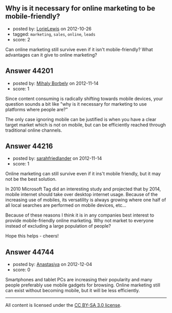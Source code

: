 ## Why is it necessary for online marketing to be mobile-friendly?

- posted by: [LorieLewis](https://stackexchange.com/users/-1/21335-lorielewis) on 2012-10-26
- tagged: `marketing`, `sales`, `online`, `leads`
- score: 2

Can online marketing still survive even if it isn't mobile-friendly? What advantages can it give to online marketing? 


## Answer 44201

- posted by: [Mihaly Borbely](https://stackexchange.com/users/-1/13257-mihaly-borbely) on 2012-11-14
- score: 1

Since content consuming is radically shifting towards mobile devices, your question sounds a bit like "why is it necessary for marketing to use platforms where people are?"

The only case ignoring mobile can be justified is when you have a clear target market which is not on mobile, but can be efficiently reached through traditional online channels.


## Answer 44216

- posted by: [sarahfriedlander](https://stackexchange.com/users/-1/21526-sarahfriedlander) on 2012-11-14
- score: 1

Online marketing can still survive even if it ins't mobile friendly, but it may not be the best solution.

In 2010 Microsoft Tag did an interesting study and projected that by 2014, mobile internet should take over desktop internet usage.  Because of the increasing use of mobiles, its versatility is always growing where one half of all local searches are performed on mobile devices, etc...

Because of these reasons I think it is in any companies best interest to provide mobile-friendly online marketing.  Why not market to everyone instead of excluding a large population of people?

Hope this helps - cheers!



## Answer 44744

- posted by: [Anastasiya](https://stackexchange.com/users/-1/21909-anastasiya) on 2012-12-04
- score: 0

Smartphones and tablet PCs are increasing their popularity and many people preferably use mobile gadgets for browsing. Online marketing still can exist without becoming mobile, but it will be less efficiently. 



---

All content is licensed under the [CC BY-SA 3.0 license](https://creativecommons.org/licenses/by-sa/3.0/).
